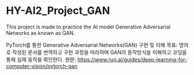# HY-AI2_Project_GAN
This project is made to practice the AI model Generative Adversarial Networks as known as GAN.

PyTorch를 통한 Generative Adversarial Networks(GAN) 구현 및 이해
목표: 영어로 작성된 문서를 번역하고 구현 과정을 따라하며 GAN의 동작방식을 이해하고 코딩을 통해 실제 동작을 확인한다.
원문: https://www.run.ai/guides/deep-learning-for-computer-vision/pytorch-gan
